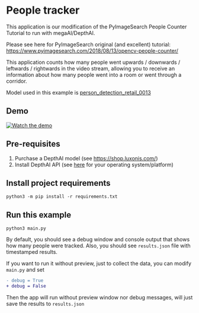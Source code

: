 # People tracker

This application is our modification of the PyImageSearch People Counter Tutorial to run with megaAI/DepthAI.  

Please see here for PyImageSearch original (and excellent) tutorial: https://www.pyimagesearch.com/2018/08/13/opencv-people-counter/

This application counts how many people went upwards / downwards / leftwards / rightwards in the video stream, allowing you to
receive an information about how many people went into a room or went through a corridor.

Model used in this example is [person_detection_retail_0013](https://docs.openvinotoolkit.org/latest/omz_models_intel_person_detection_retail_0013_description_person_detection_retail_0013.html)

## Demo

[![Watch the demo](https://img.youtube.com/vi/8RiHkkGKdj0/hqdefault.jpg)](https://youtu.be/8RiHkkGKdj0)

## Pre-requisites

1. Purchase a DepthAI model (see https://shop.luxonis.com/)
2. Install DepthAI API (see [here](https://docs.luxonis.com/api/) for your operating system/platform)

## Install project requirements

```
python3 -m pip install -r requirements.txt
```

## Run this example

```
python3 main.py
```

By default, you should see a debug window and console output that shows how many people were
tracked. Also, you should see `results.json` file with timestamped results.

If you want to run it without preview, just to collect the data, you can modify `main.py` and set

```diff
- debug = True
+ debug = False
```

Then the app will run without preview window nor debug messages, will just save the results to `results.json`
